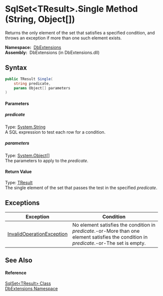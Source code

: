 SqlSet&lt;TResult>.Single Method (String, Object[])
===================================================
  Returns the only element of the set that satisfies a specified condition, and throws an exception if more than one such element exists.

  **Namespace:**  [DbExtensions][1]  
  **Assembly:**  DbExtensions (in DbExtensions.dll)

Syntax
------

```csharp
public TResult Single(
	string predicate,
	params Object[] parameters
)
```

#### Parameters

##### *predicate*
Type: [System.String][2]  
A SQL expression to test each row for a condition.

##### *parameters*
Type: [System.Object][3][]  
The parameters to apply to the *predicate*.

#### Return Value
Type: [TResult][4]  
The single element of the set that passes the test in the specified *predicate*.

Exceptions
----------

Exception                      | Condition                                                                                                                                
------------------------------ | ---------------------------------------------------------------------------------------------------------------------------------------- 
[InvalidOperationException][5] | No element satisfies the condition in *predicate*.-or-More than one element satisfies the condition in *predicate*.-or-The set is empty. 


See Also
--------

#### Reference
[SqlSet&lt;TResult> Class][4]  
[DbExtensions Namespace][1]  

[1]: ../README.md
[2]: http://msdn.microsoft.com/en-us/library/s1wwdcbf
[3]: http://msdn.microsoft.com/en-us/library/e5kfa45b
[4]: README.md
[5]: http://msdn.microsoft.com/en-us/library/2asft85a